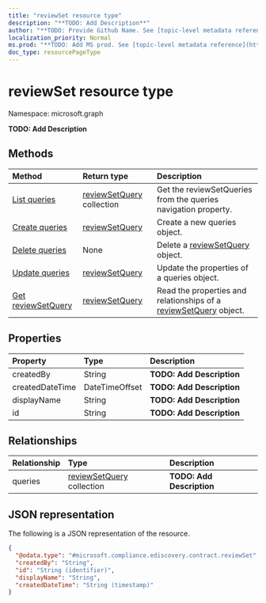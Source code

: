 ```yaml
---
title: "reviewSet resource type"
description: "**TODO: Add Description**"
author: "**TODO: Provide Github Name. See [topic-level metadata reference](https://msgo.azurewebsites.net/add/document/guidelines/metadata.html#topic-level-metadata)**"
localization_priority: Normal
ms.prod: "**TODO: Add MS prod. See [topic-level metadata reference](https://msgo.azurewebsites.net/add/document/guidelines/metadata.html#topic-level-metadata)**"
doc_type: resourcePageType
---
```


# reviewSet resource type


Namespace: microsoft.graph

**TODO: Add Description**

## Methods
|Method|Return type|Description|
|:---|:---|:---|
|[List queries](../api/reviewset-list-queries.md)|[reviewSetQuery](../resources/reviewsetquery.md) collection|Get the reviewSetQueries from the queries navigation property.|
|[Create queries](../api/reviewset-post-queries.md)|[reviewSetQuery](../resources/reviewsetquery.md)|Create a new queries object.|
|[Delete queries](../api/reviewset-delete-queries.md)|None|Delete a [reviewSetQuery](../resources/reviewsetquery.md) object.|
|[Update queries](../api/reviewset-update-queries.md)|[reviewSetQuery](../resources/reviewsetquery.md)|Update the properties of a queries object.|
|[Get reviewSetQuery](../api/reviewsetquery-get.md)|[reviewSetQuery](../resources/reviewsetquery.md)|Read the properties and relationships of a [reviewSetQuery](../resources/reviewsetquery.md) object.|

## Properties
|Property|Type|Description|
|:---|:---|:---|
|createdBy|String|**TODO: Add Description**|
|createdDateTime|DateTimeOffset|**TODO: Add Description**|
|displayName|String|**TODO: Add Description**|
|id|String|**TODO: Add Description**|

## Relationships
|Relationship|Type|Description|
|:---|:---|:---|
|queries|[reviewSetQuery](../resources/reviewsetquery.md) collection|**TODO: Add Description**|

## JSON representation
The following is a JSON representation of the resource.
<!-- {
  "blockType": "resource",
  "keyProperty": "id",
  "@odata.type": "microsoft.compliance.ediscovery.contract.reviewSet",
  "baseType": "",
  "openType": false
}
-->
``` json
{
  "@odata.type": "#microsoft.compliance.ediscovery.contract.reviewSet",
  "createdBy": "String",
  "id": "String (identifier)",
  "displayName": "String",
  "createdDateTime": "String (timestamp)"
}
```

